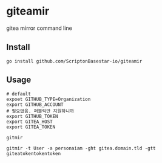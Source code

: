 # giteamir

gitea mirror command line

## Install

```shell
go install github.com/ScriptonBasestar-io/giteamir
```

## Usage

```shell
# default
expoet GITHUB_TYPE=Organization
export GITHUB_ACCOUNT
# 필요없음. 퍼블릭만 지원하니까
export GITHUB_TOKEN
export GITEA_HOST
export GITEA_TOKEN

gitmir 
```

```shell
gitmir -t User -a personaiam -ght gitea.domain.tld -gtt giteatokentokentoken
```